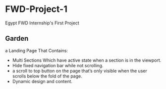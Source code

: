 # FWD-Project-1

Egypt FWD Internship's First Project

## Garden

a Landing Page That Contains:

- Multi Sections Which have active state when a section is in the viewport.
- Hide fixed navigation bar while not scrolling.
- a scroll to top button on the page that’s only visible when the user scrolls below the fold of the page.
- Dynamic design and content.
